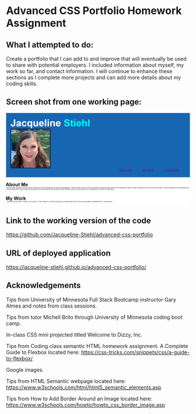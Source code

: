 # Advanced CSS Portfolio Homework Assignment

## What I attempted to do:

Create a portfolio that I can add to and improve that will eventually be used to share with potential employers. I included information about myself, my work so far, and contact information. I will continue to enhance these sections as I complete more projects and can add more details about my coding skills.

## Screen shot from one working page:

![Screen shot of advanced CSS portfolio homework assignment](./assets/css/images/Screenshot-AdvancedCSSPortfolioHomework.png)

## Link to the working version of the code

https://github.com/Jacqueline-Stiehl/advanced-css-portfolio

## URL of deployed application

https://jacqueline-stiehl.github.io/advanced-css-portfolio/

## Acknowledgements

Tips from University of Minnesota Full Stack Bootcamp instructor Gary Almes and notes from class sessions.

Tips from tutor Michell Brito through University of Minnesota coding boot camp.

In-class CSS mini projected titled Welcome to Dizzy, Inc.

Tips from Coding class semantic HTML homework assignment.
A Complete Guide to Flexbox located here: https://css-tricks.com/snippets/css/a-guide-to-flexbox/

Google images.

Tips from HTML Semantic webpage located here: https://www.w3schools.com/html/html5_semantic_elements.asp

Tips from How to Add Border Around an Image located here: https://www.w3schools.com/howto/howto_css_border_image.asp
